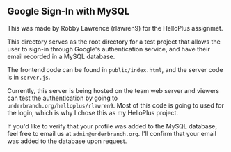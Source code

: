 ## Google Sign-In with MySQL

This was made by Robby Lawrence (rlawren9) for the HelloPlus assignmet.

This directory serves as the root directory for a test project that allows the user to sign-in through Google's authentication service, and have their email recorded in a MySQL database.

The frontend code can be found in `public/index.html`, and the server code is in `server.js`.

Currently, this server is being hosted on the team web server and viewers can test the authentication by going to `underbranch.org/helloplus/rlawren9`. Most of this code is going to used for the login, which is why I chose this as my HelloPlus project.

If you'd like to verify that your profile was added to the MySQL database, feel free to email us at `admin@underbranch.org`. I'll confirm that your email was added to the database upon request.
